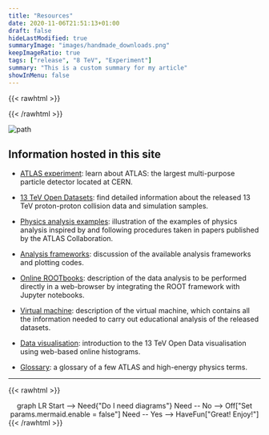 ```yaml
---
title: "Resources"
date: 2020-11-06T21:51:13+01:00
draft: false
hideLastModified: true
summaryImage: "images/handmade_downloads.png"
keepImageRatio: true
tags: ["release", "8 TeV", "Experiment"]
summary: "This is a custom summary for my article"
showInMenu: false
---
```

{{< rawhtml >}}
<script async src="https://unpkg.com/mermaid@8.2.3/dist/mermaid.min.js"></script>
{{< /rawhtml >}}


![path](images/13Tev-ATLAS-Open-data-nologo_optimised.gif)

## Information hosted in this site

+ [ATLAS experiment](atlas/experiment.md): learn about ATLAS: the largest multi-purpose particle detector located at CERN.

+ [13 TeV Open Datasets](datasets/intro.md): find detailed information about the released 13 TeV proton-proton collision data and simulation samples.

+ [Physics analysis examples](physics/intro.md): illustration of the examples of physics analysis inspired by and following procedures taken in papers published by the ATLAS Collaboration.

+ [Analysis frameworks](frameworks/intro.md): discussion of the available analysis frameworks and plotting codes.

+ [Online ROOTbooks](notebooks/analysis-examples.md): description of the data analysis to be performed directly in a web-browser by integrating the ROOT framework with Jupyter notebooks.

+ [Virtual machine](vm/index.md): description of the virtual machine, which contains all the information needed to carry out educational analysis of the released datasets.

+ [Data visualisation](visualization/index.md): introduction to the 13 TeV Open Data visualisation using web-based online histograms.

+ [Glossary](atlas/GLOSSARY.md): a glossary of a few ATLAS and high-energy physics terms.

---
{{< rawhtml >}}
<CENTER>
<div class="mermaid">
graph LR
Start --> Need{"Do I need diagrams"}
Need -- No --> Off["Set params.mermaid.enable = false"]
Need -- Yes --> HaveFun["Great!  Enjoy!"]
</div>
</CENTER>
{{< /rawhtml >}}
